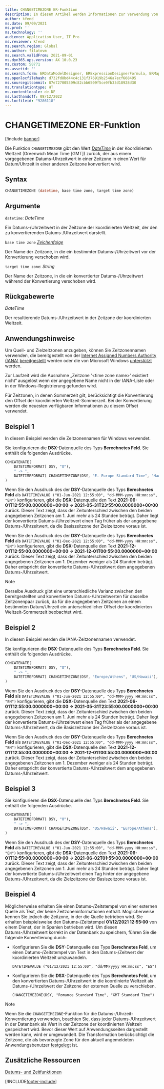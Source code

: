```yaml
---
title: CHANGETIMEZONE ER-Funktion
description: In diesem Artikel werden Informationen zur Verwendung von CHANGETIMEZONE bei der elektronischen Berichterstellung (EB) bereitgestellt.
author: kfend
ms.date: 09/09/2021
ms.prod: ''
ms.technology: ''
audience: Application User, IT Pro
ms.reviewer: kfend
ms.search.region: Global
ms.author: filatovm
ms.search.validFrom: 2021-09-01
ms.dyn365.ops.version: AX 10.0.23
ms.custom: 58771
ms.assetid: ''
ms.search.form: ERDataModelDesigner, ERExpressionDesignerFormula, ERMappedFormatDesigner, ERModelMappingDesigner
ms.openlocfilehash: d732fd8bd44c4c131f376919b2546a7ecf668495
ms.sourcegitcommit: 87e727005399c82cbb6509f5ce9fb33d18928d30
ms.translationtype: HT
ms.contentlocale: de-DE
ms.lasthandoff: 08/12/2022
ms.locfileid: "9286118"
---
```

# <a name="changetimezone-er-function"></a>CHANGETIMEZONE ER-Funktion

[!include [banner](../includes/banner.md)]

Die Funktion `CHANGETIMEZONE` gibt den Wert *[DateTime](er-formula-supported-data-types-primitive.md#datetime)* in der Koordinierten Weltzeit (Greenwich Mean Time \[GMT\]) zurück, der aus einem vorgegebenen Datums-Uhrzeitwert in einer Zeitzone in einen Wert für Datum/Uhrzeit in einer anderen Zeitzone konvertiert wird.

## <a name="syntax"></a>Syntax

```vb
CHANGETIMEZONE (datetime, base time zone, target time zone)
```

## <a name="arguments"></a>Argumente

`datetime`: *DateTime*

Ein Datums-/Uhrzeitwert in der Zeitzone der koordinierten Weltzeit, der den zu konvertierenden Datums-/Uhrzeitwert darstellt.

`base time zone` *[Zeichenfolge](er-formula-supported-data-types-primitive.md#string)*

Der Name der Zeitzone, in die ein bestimmter Datums-/Uhrzeitwert vor der Konvertierung verschoben wird.

`target time zone`: *String*

Der Name der Zeitzone, in die ein konvertierter Datums-/Uhrzeitwert während der Konvertierung verschoben wird.

## <a name="return-values"></a>Rückgabewerte

*DateTime*

Der resultierende Datums-/Uhrzeitwert in der Zeitzone der koordinierten Weltzeit.

## <a name="usage-notes"></a>Anwendungshinweise

Um Quell- und Zielzeitzonen anzugeben, können Sie Zeitzonennamen verwenden, die bereitgestellt von der [ Internet Assigned Numbers Authority (IANA)](https://www.iana.org/) [bereitgestellt](https://data.iana.org/time-zones/releases/) werden oder die von Microsoft Windows [ unterstützt](/windows-hardware/manufacture/desktop/default-time-zones) werden.

Zur Laufzeit wird die Ausnahme „Zeitzone '\<time zone name\>' existiert nicht“ ausgelöst wenn der angegebene Name nicht in der IANA-Liste oder in der Windows-Registrierung gefunden wird.

Für Zeitzonen, in denen Sommerzeit gilt, berücksichtigt die Konvertierung den Offset der koordinierten Weltzeit-Sommerzeit. Bei der Konvertierung werden die neuesten verfügbaren Informationen zu diesem Offset verwendet.

## <a name="example-1"></a>Beispiel 1

In diesem Beispiel werden die Zeitzonennamen für Windows verwendet.

Sie konfigurieren die **DSX**-Datenquelle des Typs **Berechnetes Feld**. Sie enthält die folgenden Ausdrücke.

```vb
CONCATENATE(
    DATETIMEFORMAT( DSY, "O"), 
    " -> ", 
    DATETIMEFORMAT( CHANGETIMEZONE(DSY, "E. Europe Standard Time", "Hawaiian Standard Time"), "O")
)
```

Wenn Sie den Ausdruck des der **DSY**-Datenquelle des Typs **Berechnetes Feld** als `DATETIMEVALUE ("01-Jun-2021 12:55:00", "dd-MMM-yyyy HH:mm:ss", "EN")` konfigurieren, gibt die **DSX**-Datenquelle den Text **2021-06-01T12:55:00.0000000+00:00 -> 2021-05-31T23:55:00.0000000+00:00** zurück. Dieser Text zeigt, dass der Zeitunterschied zwischen den beiden angegebenen Zeitzonen am 1. Juni mehr als 24 Stunden beträgt. Daher liegt der konvertierte Datums-/Uhrzeitwert einen Tag früher als der angegebene Datums-/Uhrzeitwert, da die Basiszeitzone der Zielzeitzone voraus ist.

Wenn Sie den Ausdruck des der **DSY**-Datenquelle des Typs **Berechnetes Feld** als `DATETIMEVALUE ("01-Dec-2021 12:55:00", "dd-MMM-yyyy HH:mm:ss", "EN")` konfigurieren, gibt die **DSX**-Datenquelle den Text **2021-12-01T12:55:00.0000000+00:00 -> 2021-12-01T00:55:00.0000000+00:00** zurück. Dieser Text zeigt, dass der Zeitunterschied zwischen den beiden angegebenen Zeitzonen am 1. Dezember weniger als 24 Stunden beträgt. Daher entspricht der konvertierte Datums-/Uhrzeitwert dem angegebenen Datums-/Uhrzeitwert.

> [!NOTE]
> Derselbe Ausdruck gibt eine unterschiedliche Varianz zwischen den bereitgestellten und konvertierten Datums-/Uhrzeitwerten für dasselbe Zeitzonenpaar zurück, da für die angegebenen Zeitzonen an einem bestimmten Datum/Uhrzeit ein unterschiedlicher Offset der koordinierten Weltzeit-Sommerzeit beobachtet wird.

## <a name="example-2"></a>Beispiel 2

In diesem Beispiel werden die IANA-Zeitzonennamen verwendet.

Sie konfigurieren die **DSX**-Datenquelle des Typs **Berechnetes Feld**. Sie enthält die folgenden Ausdrücke.

```vb
CONCATENATE(
    DATETIMEFORMAT( DSY, "O"), 
    " -> ", 
    DATETIMEFORMAT( CHANGETIMEZONE(DSY, "Europe/Athens", "US/Hawaii"), "O")
)
```

Wenn Sie den Ausdruck des der **DSY**-Datenquelle des Typs **Berechnetes Feld** als `DATETIMEVALUE ("01-Jun-2021 12:55:00", "dd-MMM-yyyy HH:mm:ss", "EN")` konfigurieren, gibt die **DSX**-Datenquelle den Text **2021-06-01T12:55:00.0000000+00:00 -> 2021-05-31T23:55:00.0000000+00:00** zurück. Dieser Text zeigt, dass der Zeitunterschied zwischen den beiden angegebenen Zeitzonen am 1. Juni mehr als 24 Stunden beträgt. Daher liegt der konvertierte Datums-/Uhrzeitwert einen Tag früher als der angegebene Datums-/Uhrzeitwert, da die Basiszeitzone der Zielzeitzone voraus ist.

Wenn Sie den Ausdruck des der **DSY**-Datenquelle des Typs **Berechnetes Feld** als `DATETIMEVALUE ("01-Dec-2021 12:55:00", "dd-MMM-yyyy HH:mm:ss", "EN")` konfigurieren, gibt die **DSX**-Datenquelle den Text **2021-12-01T12:55:00.0000000+00:00 -> 2021-12-01T00:55:00.0000000+00:00** zurück. Dieser Text zeigt, dass der Zeitunterschied zwischen den beiden angegebenen Zeitzonen am 1. Dezember weniger als 24 Stunden beträgt. Daher entspricht der konvertierte Datums-/Uhrzeitwert dem angegebenen Datums-/Uhrzeitwert.

## <a name="example-3"></a>Beispiel 3

Sie konfigurieren die **DSX**-Datenquelle des Typs **Berechnetes Feld**. Sie enthält die folgenden Ausdrücke.

```vb
CONCATENATE(
    DATETIMEFORMAT( DSY, "O"), 
    " -> ", 
    DATETIMEFORMAT( CHANGETIMEZONE(DSY, "US/Hawaii", "Europe/Athens"), "O")
)
```

Wenn Sie den Ausdruck des der **DSY**-Datenquelle des Typs **Berechnetes Feld** als `DATETIMEVALUE ("01-Jun-2021 12:55:00", "dd-MMM-yyyy HH:mm:ss", "EN")` konfigurieren, gibt die **DSX**-Datenquelle den Text **2021-06-01T12:55:00.0000000+00:00 -> 2021-06-02T01:55:00.0000000+00:00** zurück. Dieser Text zeigt, dass der Zeitunterschied zwischen den beiden angegebenen Zeitzonen am 1. Juni mehr als 24 Stunden beträgt. Daher liegt der konvertierte Datums-/Uhrzeitwert einen Tag hinter der angegebene Datums-/Uhrzeitwert, da die Zielzeitzone der Basiszeitzone voraus ist.

## <a name="example-4"></a>Beispiel 4

Möglicherweise erhalten Sie einen Datums-/Zeitstempel von einer externen Quelle als Text, der keine Zeitzoneninformationen enthält. Möglicherweise kennen Sie jedoch die Zeitzone, in der die Quelle betrieben wird. Sie erhalten beispielsweise den Datums-/Zeitstempel **01/12/2021 12:55:00** von einem Dienst, der in Spanien betrieben wird. Um diesen Datums-/Uhrzeitwert korrekt in der Datenbank zu speichern, führen Sie die folgende Konvertierung durch:

- Konfigurieren Sie die **DSY**-Datenquelle des Typs **Berechnetes Feld**, um einen Datums-/Zeitstempel von Text in den Datums-/Zeitwert der koordinierten Weltzeit umzuwandeln.

    `DATETIMEVALUE ("01/12/2021 12:55:00", "dd/MM/yyyy HH:mm:ss", "ES")`

- Konfigurieren Sie die **DSX**-Datenquelle des Typs **Berechnetes Feld**, um den konvertierten Datums-/Uhrzeitwert in die koordinierte Weltzeit als Datums-/Uhrzeitwert der Zeitzone der externen Quelle zu verschieben.

    `CHANGETIMEZONE(DSY, "Romance Standard Time", "GMT Standard Time")`

> [!NOTE]
> Wenn Sie die `CHANGETIMEZONE`-Funktion für die Datums-/Uhrzeit-Konverntierung verwenden, beachten Sie, dass jeder Datums-/Uhrzeitwert in der Datenbank als Wert in der Zeitzone der koordinierten Weltzeit gespeichert wird. Bevor dieser Wert auf Anwendungsseiten dargestellt werden kann, wird er umgewandelt. Die Transformation berücksichtigt die Zeitzone, die als bevorzugte Zone für den aktuell angemeldeten Anwendungsbenutzer [festgelegt](../../fin-ops/organization-administration/tasks/set-users-preferred-time-zone.md) ist.

## <a name="additional-resources"></a>Zusätzliche Ressourcen

[Datums- und Zeitfunktionen](er-functions-category-datetime.md)

[!INCLUDE[footer-include](../../../includes/footer-banner.md)]
